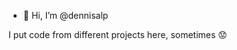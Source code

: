 - 👋 Hi, I’m @dennisalp

I put code from different projects here, sometimes :worried:

<!---
dennisalp/dennisalp is a ✨ special ✨ repository because its `README.md` (this file) appears on your GitHub profile.
You can click the Preview link to take a look at your changes.
--->
